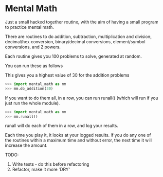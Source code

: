 # Mental Math

Just a small hacked together routine, with the aim
of having a small program to practice mental math.

There are routines to do addition, subtraction, multiplication
and division, decimal/hex conversion, binary/decimal conversions,
element/symbol conversions, and 2 powers.

Each routine gives you 100 problems to solve, generated
at random.

You can run these as follows

This gives you a highest value of 30 for the addition problems

```python
>>> import mental_math as mm
>>> mm.do_addition(30)
```

If you want to do them all, in a row, you can run
runall() (which will run if you just run the whole module).

```python
>>> import mental_math as mm
>>> mm.runall()
```

runall will do each of them in a row, and log your results.

Each time you play it, it looks at your logged results.  If you
do any one of the routines within a maximum time and without
error, the next time it will increase the amount.

TODO:

1. Write tests - do this before refactoring
2. Refactor, make it more 'DRY'
